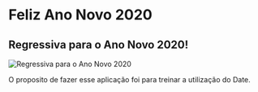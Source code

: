 # Feliz Ano Novo 2020

## Regressiva para o Ano Novo 2020!


![Regressiva para o Ano Novo 2020](./images/img-01.JPG)


O proposito de fazer esse aplicação foi para treinar a utilização do Date.